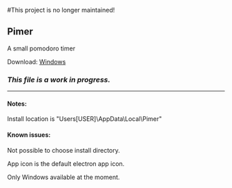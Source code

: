 #This project is no longer maintained!


## Pimer
A small pomodoro timer

Download: [Windows](https://rebrand.ly/pimer)

### *This file is a work in progress.*
---

#### **Notes:**
Install location is "Users\[USER]\AppData\Local\Pimer"

#### **Known issues:**
Not possible to choose install directory.

App icon is the default electron app icon.

Only Windows available at the moment.
